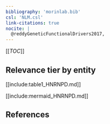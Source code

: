 ```yaml
---
bibliography: 'morinlab.bib'
csl: 'NLM.csl'
link-citations: true
nocite: |
  @reddyGeneticFunctionalDrivers2017, 
---
```


[[_TOC_]]




## Relevance tier by entity

[[include:table1_HNRNPD.md]]





[[include:mermaid_HNRNPD.md]]

## References


